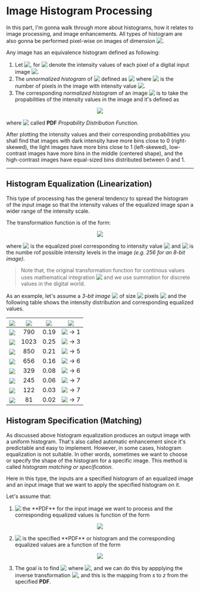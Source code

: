 # Image Histogram Processing
In this part, I'm gonna walk through more about histograms, how it relates to image processing, and image enhancements. All types of histogram are also gonna be performed pixel-wise on images of dimension <!-- $M * N$ --> <img style="transform: translateY(0.1em);" src="https://render.githubusercontent.com/render/math?math=M%20*%20N">.

Any image has an equivalence histogram defined as following:

1. Let <!-- $r_k$ --> <img style="transform: translateY(0.1em);" src="https://render.githubusercontent.com/render/math?math=r_k">, for <!-- $k = 1, 2, ..., L-1$ --> <img style="transform: translateY(0.1em);" src="https://render.githubusercontent.com/render/math?math=k%20%3D%201%2C%202%2C%20...%2C%20L-1"> denote the intensity values of each pixel of a digital input image <!-- $f(x,y)$ --> <img style="transform: translateY(0.1em);" src="https://render.githubusercontent.com/render/math?math=f(x%2Cy)">.
2. The _unnormalized histogram_ of <!-- $f$ --> <img style="transform: translateY(0.1em);" src="https://render.githubusercontent.com/render/math?math=f"> defined as <!-- $h(r_k) = n_k$ --> <img style="transform: translateY(0.1em);" src="https://render.githubusercontent.com/render/math?math=h(r_k)%20%3D%20n_k"> where <!-- $n_k$ --> <img style="transform: translateY(0.1em);" src="https://render.githubusercontent.com/render/math?math=n_k"> is the number of pixels in the image with intensity value <!-- $r_k$ --> <img style="transform: translateY(0.1em);" src="https://render.githubusercontent.com/render/math?math=r_k">.
3. The corresponding _normalized histogram_ of an image <!-- $f$ --> <img style="transform: translateY(0.1em);" src="https://render.githubusercontent.com/render/math?math=f"> is to take the propabilities of the intensity values in the image and it's defined as 

<!-- $$
p(r_k) = \frac{h(r_k)}{MN} = \frac{n_k}{MN}
$$ --> 

<div align="center"><img style="" src="https://render.githubusercontent.com/render/math?math=p(r_k)%20%3D%20%5Cfrac%7Bh(r_k)%7D%7BMN%7D%20%3D%20%5Cfrac%7Bn_k%7D%7BMN%7D"></div>

where <!-- $p(r_k)$ --> <img style="transform: translateY(0.1em);" src="https://render.githubusercontent.com/render/math?math=p(r_k)"> called **PDF** _Propability Distribution Function_.

After plotting the intensity values and their corresponding probabilities you shall find that images with dark intensity have more bins close to 0 (right-skewed), the light images have more bins close to 1 (left-skewed), low-contrast images have more bins in the middle (centered shape), and the high-contrast images have equal-sized bins distributed between 0 and 1.

---

## Histogram Equalization (Linearization)
This type of processing has the general tendency to spread the histogram of the input image so that the intensity values of the equalized image span a wider range of the intensity scale.

The transformation function is of the form:

<!-- $$
s_k = T(r_k) = (L-1) \displaystyle\sum_{i=1}^{k} p_r(r_i) 
$$ --> 

<div align="center"><img style="" src="https://render.githubusercontent.com/render/math?math=s_k%20%3D%20T(r_k)%20%3D%20(L-1)%20%5Cdisplaystyle%5Csum_%7Bi%3D1%7D%5E%7Bk%7D%20p_r(r_i)%20"></div>

where <!-- $s_k$ --> <img style="transform: translateY(0.1em);" src="https://render.githubusercontent.com/render/math?math=s_k"> is the equalized pixel corresponding to intensity value <!-- $k$ --> <img style="transform: translateY(0.1em);" src="https://render.githubusercontent.com/render/math?math=k"> and <!-- $L$ --> <img style="transform: translateY(0.1em);" src="https://render.githubusercontent.com/render/math?math=L"> is the numbe rof possible intensity levels in the image _(e.g. 256 for an 8-bit image)_.

> Note that, the original transformation function for continous values uses mathematical integration <!-- $s = T(r) = (L-1) \int\limits_0^r p_r(w) dw$ --> <img style="transform: translateY(0.1em);" src="https://render.githubusercontent.com/render/math?math=s%20%3D%20T(r)%20%3D%20(L-1)%20%5Cint%5Climits_0%5Er%20p_r(w)%20dw"> and we use summation for discrete values in the digital world.


As an example, let's assume a _3-bit image_ <!-- $(L=8)$ --> <img style="transform: translateY(0.1em);" src="https://render.githubusercontent.com/render/math?math=(L%3D8)"> of size <!-- $64×64$ --> <img style="transform: translateY(0.1em);" src="https://render.githubusercontent.com/render/math?math=64*64"> pixels <!-- $(MN=4096)$ --> <img style="transform: translateY(0.1em);" src="https://render.githubusercontent.com/render/math?math=(MN%3D4096)"> and the following table shows the intensity distribution and corresponding equalized values.

| <!-- $r_k$ --> <img style="transform: translateY(0.1em);" src="https://render.githubusercontent.com/render/math?math=r_k"> 	  | <!-- $n_k$ --> <img style="transform: translateY(0.1em);" src="https://render.githubusercontent.com/render/math?math=n_k">       | <!-- $p_r(r_k)$ --> <img style="transform: translateY(0.1em);" src="https://render.githubusercontent.com/render/math?math=p_r(r_k)">    |  <!-- $s_k$ --> <img style="transform: translateY(0.1em);" src="https://render.githubusercontent.com/render/math?math=s_k"> 	 		|
|    :----:   |    :----:   |    :----:     |       :----:   	|
| <!-- $r_0=0$ --> <img style="transform: translateY(0.1em);" src="https://render.githubusercontent.com/render/math?math=r_0%3D0">     | 790       | 0.19   	    | <!-- $s_0=1.33$ --> <img style="transform: translateY(0.1em);" src="https://render.githubusercontent.com/render/math?math=s_0%3D1.33"> -> 1 |
| <!-- $r_1=1$ --> <img style="transform: translateY(0.1em);" src="https://render.githubusercontent.com/render/math?math=r_1%3D1">     | 1023      | 0.25   	    | <!-- $s_1=3.08$ --> <img style="transform: translateY(0.1em);" src="https://render.githubusercontent.com/render/math?math=s_1%3D3.08"> -> 3 |
| <!-- $r_2=2$ --> <img style="transform: translateY(0.1em);" src="https://render.githubusercontent.com/render/math?math=r_2%3D2">     | 850       | 0.21   	    | <!-- $s_2=4.55$ --> <img style="transform: translateY(0.1em);" src="https://render.githubusercontent.com/render/math?math=s_2%3D4.55"> -> 5 |		 
| <!-- $r_3=3$ --> <img style="transform: translateY(0.1em);" src="https://render.githubusercontent.com/render/math?math=r_3%3D3">     | 656     	| 0.16   	    | <!-- $s_3=5.67$ --> <img style="transform: translateY(0.1em);" src="https://render.githubusercontent.com/render/math?math=s_3%3D5.67"> -> 6 |
| <!-- $r_4=4$ --> <img style="transform: translateY(0.1em);" src="https://render.githubusercontent.com/render/math?math=r_4%3D4">     | 329       | 0.08   	    | <!-- $s_4=6.23$ --> <img style="transform: translateY(0.1em);" src="https://render.githubusercontent.com/render/math?math=s_4%3D6.23"> -> 6 |
| <!-- $r_5=5$ --> <img style="transform: translateY(0.1em);" src="https://render.githubusercontent.com/render/math?math=r_5%3D5">     | 245       | 0.06   	    | <!-- $s_5=6.65$ --> <img style="transform: translateY(0.1em);" src="https://render.githubusercontent.com/render/math?math=s_5%3D6.65"> -> 7 |
| <!-- $r_6=6$ --> <img style="transform: translateY(0.1em);" src="https://render.githubusercontent.com/render/math?math=r_6%3D6">     | 122       | 0.03   	    | <!-- $s_6=6.86$ --> <img style="transform: translateY(0.1em);" src="https://render.githubusercontent.com/render/math?math=s_6%3D6.86"> -> 7 |
| <!-- $r_7=7$ --> <img style="transform: translateY(0.1em);" src="https://render.githubusercontent.com/render/math?math=r_7%3D7">     | 81       	| 0.02   	    | <!-- $s_7=7.00$ --> <img style="transform: translateY(0.1em);" src="https://render.githubusercontent.com/render/math?math=s_7%3D7.00"> -> 7 |

## Histogram Specification (Matching)
As discussed above histogram equalization produces an output image with a uniform histogram. That's also called automatic enhancement since it's predictable and easy to implement. However, in some cases, histogram equalization is not suitable. In other words, sometimes we want to choose or specify the shape of the histogram for a specific image. This method is called _histogram matching or specification_.

Here in this type, the inputs are a specified histogram of an equalized image and an input image that we want to apply the specified histogram on it.

Let's assume that:
1. <!-- $p_r(r)$ --> <img style="transform: translateY(0.1em);" src="https://render.githubusercontent.com/render/math?math=p_r(r)"> the **PDF** for the input image we want to process and the corresponding equalized values is function of the form
<!-- $$
s_k = T(r_k) = (L-1) \displaystyle\sum_{i=1}^{k} p_r(r_i) 
$$ --> 

<div align="center"><img style="" src="https://render.githubusercontent.com/render/math?math=s_k%20%3D%20T(r_k)%20%3D%20(L-1)%20%5Cdisplaystyle%5Csum_%7Bi%3D1%7D%5E%7Bk%7D%20p_r(r_i)%20"></div>

2. <!-- $p_z(z)$ --> <img style="transform: translateY(0.1em);" src="https://render.githubusercontent.com/render/math?math=p_z(z)"> is the specified **PDF** or histogram and the corresponding equalized values are a function of the form 
<!-- $$
G(z_q) = (L-1) \displaystyle\sum_{i=1}^{q} p_z(z_i)
$$ --> 

<div align="center"><img style="" src="https://render.githubusercontent.com/render/math?math=G(z_q)%20%3D%20(L-1)%20%5Cdisplaystyle%5Csum_%7Bi%3D1%7D%5E%7Bq%7D%20p_z(z_i)"></div>

3. The goal is to find <!-- $z_q$ --> <img style="transform: translateY(0.1em);" src="https://render.githubusercontent.com/render/math?math=z_q"> where <!-- $s_k = G(z_q)$ --> <img style="transform: translateY(0.1em);" src="https://render.githubusercontent.com/render/math?math=s_k%20%3D%20G(z_q)">, and we can do this by appplying the inverse transformation <!-- $z_q = G^{-1}(s_k)$ --> <img style="transform: translateY(0.1em);" src="https://render.githubusercontent.com/render/math?math=z_q%20%3D%20G%5E%7B-1%7D(s_k)">, and this is the mapping from $s$ to $z$ from the specified **PDF**.

